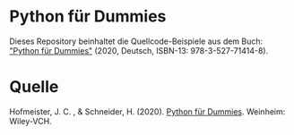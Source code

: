 # Python für Dummies

Dieses Repository beinhaltet die Quellcode-Beispiele aus dem Buch: ["Python für Dummies"](https://www.wiley-vch.de/de?option=com_eshop&view=product&isbn=9783527714148) (2020, Deutsch, ISBN-13: 978-3-527-71414-8).

Quelle
======

Hofmeister, J. C. , & Schneider, H. (2020). [Python für Dummies](https://www.wiley-vch.de/de?option=com_eshop&view=product&isbn=9783527714148). Weinheim: Wiley-VCH.

